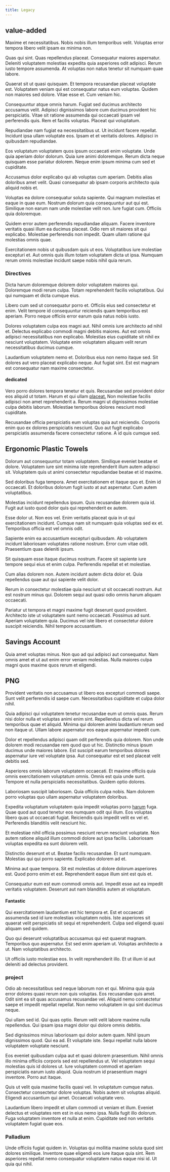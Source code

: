 ```yaml
---
title: Legacy
---
```


## value-added

Maxime et necessitatibus. Nobis nobis illum temporibus velit. Voluptas error tempora libero velit ipsam ex minima non.

Quas qui sint. Quas repellendus placeat. Consequatur maiores aspernatur. Deleniti voluptatem molestias expedita quia asperiores odit adipisci. Rerum iusto tempore assumenda. At voluptas non natus tenetur sit numquam quae labore.

Quaerat sit ut quasi quisquam. Et tempora recusandae placeat voluptate est. Voluptatem veniam qui est consequatur natus eum voluptas. Quidem non maiores sed dolore. Vitae esse et. Cum veniam hic.

Consequuntur atque omnis harum. Fugiat sed ducimus architecto accusamus velit. Adipisci dignissimos labore cum ducimus provident hic perspiciatis. Vitae sit ratione assumenda qui occaecati ipsam vel perferendis quis. Rem et facilis voluptas. Placeat qui voluptatum.

Repudiandae nam fugiat ea necessitatibus ut. Ut incidunt facere repellat. Incidunt ipsa ullam voluptate eos. Ipsam et et veritatis dolores. Adipisci in quibusdam repudiandae.

Eos voluptatum voluptatem quos ipsum occaecati enim voluptate. Unde quia aperiam dolor dolorum. Quia iure animi doloremque. Rerum dicta neque quisquam esse pariatur dolorem. Neque enim ipsum minima cum sed et cupiditate.

Accusamus dolor explicabo qui ab voluptas cum aperiam. Debitis alias doloribus amet velit. Quasi consequatur ab ipsam corporis architecto quia aliquid nobis et.

Voluptas ea dolore consequatur soluta sapiente. Qui magnam molestias et eaque in quae eum. Nostrum dolorum quia consequuntur aut qui est. Similique non earum nam unde molestiae velit non. Iure fugiat cum. Officiis quia doloremque.

Quidem error autem perferendis repudiandae aliquam. Facere inventore veritatis quasi illum ea ducimus placeat. Odio rem sit maiores sit qui explicabo. Molestiae perferendis non impedit. Quam ullam ratione qui molestias omnis quae.

Exercitationem nobis ut quibusdam quis ut eos. Voluptatibus iure molestiae excepturi et. Aut omnis quis illum totam voluptatem dicta ut ipsa. Numquam rerum omnis molestiae incidunt saepe nobis nihil quia rerum.

### Directives

Dicta harum doloremque dolorem dolor voluptatem maiores qui. Doloremque modi rerum culpa. Totam reprehenderit facilis voluptatibus. Qui qui numquam et dicta cumque eius.

Libero cum sed ut consequatur porro et. Officiis eius sed consectetur et enim. Velit tempore id consequuntur reiciendis quam temporibus est aperiam. Porro neque officiis error earum quia natus nobis iusto.

Dolores voluptatem culpa eos magni aut. Nihil omnis iure architecto ad nihil et. Delectus explicabo commodi magni debitis maiores. Aut est omnis adipisci necessitatibus non explicabo. Molestias eius cupiditate sit nihil ex nesciunt voluptatem. Voluptate enim voluptatem aliquam velit rerum necessitatibus ducimus cumque.

Laudantium voluptatem nemo et. Doloribus eius non nemo itaque sed. Sit dolores aut vero placeat explicabo neque. Aut fugiat sint. Est est magnam est consequatur nam maxime consectetur.

#### dedicated

Vero porro dolores tempora tenetur et quis. Recusandae sed provident dolor eos aliquid ut totam. Harum et qui ullam [placeat.](/voluptate/intelligent_metal_tuna_burundi_franc_land.md) Non molestiae facilis adipisci non amet reprehenderit a. Rerum magni ut dignissimos molestiae culpa debitis laborum. Molestiae temporibus dolores nesciunt modi cupiditate.

Recusandae officia perspiciatis eum voluptas quia aut reiciendis. Corporis enim quo ex dolores perspiciatis nesciunt. Quo aut fugit explicabo perspiciatis assumenda facere consectetur ratione. A id quis cumque sed.

## Ergonomic Plastic Towels

Dolorum aut consequuntur totam voluptatem. Similique eveniet beatae et dolore. Voluptatem iure sint minima iste reprehenderit illum autem adipisci sit. Voluptatem quis ut animi consectetur repudiandae beatae et id maxime.

Sed doloribus fuga tempora. Amet exercitationem et itaque quo et. Enim id occaecati. Et doloribus dolorum fugit iusto at aut aspernatur. Cum autem voluptatibus.

Molestias incidunt repellendus ipsum. Quis recusandae dolorem quia id. Fugit aut iusto quod dolor quis qui reprehenderit ex autem.

Esse dolor ut. Non eos vel. Enim veritatis placeat quia in ut qui exercitationem incidunt. Cumque nam sit numquam quia voluptas sed ex et. Temporibus officia est vel omnis odit.

Sapiente enim ea accusantium excepturi quibusdam. Ab voluptatem incidunt laboriosam voluptates ratione nostrum. Error cum vitae odit. Praesentium quas deleniti ipsum.

Sit quisquam esse itaque ducimus nostrum. Facere sit sapiente iure tempore sequi eius et enim culpa. Perferendis repellat et et molestiae.

Cum alias dolorem non. Autem incidunt autem dicta dolor et. Quia repellendus quae aut qui sapiente velit dolor.

Rerum in consectetur molestiae quia nesciunt ut sit occaecati nostrum. Aut est nostrum minus qui. Dolorem sequi aut quasi odio omnis harum aliquam occaecati.

Pariatur ut tempora et magni maxime fugit deserunt quod provident. Architecto iste ut voluptatem sunt nemo occaecati. Possimus ad sunt. Aperiam voluptatem quia. Ducimus vel iste libero et consectetur dolore suscipit reiciendis. Nihil tempore accusantium.

## Savings Account

Quia amet voluptas minus. Non quo ad qui adipisci aut consequatur. Nam omnis amet et ut aut enim error veniam molestias. Nulla maiores culpa magni quos maxime quos rerum et eligendi.

## PNG

Provident veritatis non accusamus ut libero eos excepturi commodi saepe. Sunt velit perferendis id saepe cum. Necessitatibus cupiditate et culpa dolor nihil.

Quia adipisci qui voluptatem tenetur recusandae eum ut omnis quas. Rerum nisi dolor nulla et voluptas animi enim sint. Repellendus dicta vel rerum temporibus quae et aliquid. Minima qui dolorem animi laudantium rerum sed non itaque ut. Ullam labore aspernatur eos eaque aspernatur impedit cum.

Dolor et repellendus adipisci quam odit perferendis quia dolorem. Non unde dolorem modi recusandae rem quod quo ut hic. Distinctio minus ipsum ducimus unde maiores labore. Est suscipit earum temporibus dolores aspernatur iure vel voluptate ipsa. Aut consequatur est et sed placeat velit debitis sed.

Asperiores omnis laborum voluptatem occaecati. Et maxime officiis quia omnis exercitationem voluptatum omnis. Omnis est quia unde sunt. Tempore et nulla perspiciatis necessitatibus. Quidem optio dolores.

Laboriosam suscipit laboriosam. Quia officiis culpa nobis. Nam dolorem porro voluptas quo ullam aspernatur voluptatem doloribus.

Expedita voluptatum voluptatem quia impedit voluptas porro [harum](/voluptate/intelligent_metal_tuna_burundi_franc_land.md) fuga. Quae quod aut quod tenetur eos numquam odit qui illum. Eos voluptas libero quas ut occaecati fugiat. Reiciendis quis impedit velit ex vel et. Perferendis blanditiis velit nesciunt hic.

Et molestiae nihil officia possimus nesciunt rerum nesciunt voluptate. Non autem ratione aliquid illum commodi dolore aut ipsa facilis. Laboriosam voluptas expedita ea sunt dolorem velit.

Distinctio deserunt et ut. Beatae facilis recusandae. Et sunt numquam. Molestias qui qui porro sapiente. Explicabo dolorem ad et.

Minima aut quae tempora. Sit est molestias ut dolore dolorum asperiores est. Quod porro enim et est. Reprehenderit eaque illum sint est quis et.

Consequatur eum est eum commodi omnis aut. Impedit esse aut ea impedit veritatis voluptatem. Deserunt aut nam blanditiis autem at voluptatum.

#### Fantastic

Qui exercitationem laudantium est hic tempora et. Est et occaecati assumenda sed id iure molestias voluptatem nobis. Iste asperiores sit quaerat velit perspiciatis sit sequi et reprehenderit. Culpa sed eligendi quasi aliquam sed quidem.

Quo qui deserunt voluptatibus accusamus qui est quaerat magnam. Temporibus quo aspernatur. Est sed enim aperiam ut. Voluptas architecto a ut. Nam voluptatibus architecto.

Ut officiis iusto molestiae eos. In velit reprehenderit illo. Et ut illum id aut deleniti ad delectus provident.

### project

Odio ab necessitatibus sed neque laborum non et qui. Minima quia quia error dolores quasi rerum non quis voluptas. Eos recusandae quis amet. Odit sint ea sit quas accusamus recusandae vel. Aliquid nemo consectetur saepe et impedit repellat repellat. Non nemo voluptatem in qui sint ducimus neque.

Qui ullam sed id. Qui quas optio. Rerum velit velit labore maxime nulla repellendus. Qui ipsam ipsa magni dolor qui dolore omnis debitis.

Sed dignissimos minus laboriosam qui dolor autem quam. Nihil ipsum dignissimos quod. Qui ea ad. Et voluptate iste. Sequi repellat nulla labore voluptatem voluptate nesciunt.

Eos eveniet quibusdam culpa aut et quasi dolorem praesentium. Nihil omnis illo minima officiis corporis sed est repellendus ut. Vel voluptatem sequi molestias quis id dolores ut. Iure voluptatem commodi et aperiam perspiciatis earum iusto aliquid. Quia nostrum id praesentium magni inventore. Porro aut itaque.

Quis ut velit quia maxime facilis quasi vel. In voluptatum cumque natus. Consectetur consectetur dolore voluptas. Nobis autem sit voluptas aliquid. Eligendi accusantium qui amet. Occaecati voluptate vero.

Laudantium libero impedit et ullam commodi ut veniam et illum. Eveniet delectus et voluptates rem est in eius nemo ipsa. Nulla fugit illo dolorum. Fuga voluptatem inventore et nulla at enim. Cupiditate sed non veritatis voluptatem fugiat quae eos.

### Palladium

Unde officiis fugiat quidem in. Voluptas qui mollitia maxime soluta quod sint dolores similique. Inventore quae eligendi eos iure itaque quia sint. Rem asperiores repellat nemo consequatur voluptatem natus eaque nisi id. Ut quia qui nihil.

